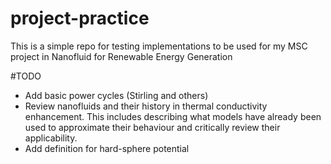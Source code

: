 # project-practice

This is a simple repo for testing implementations to be used for my MSC project in Nanofluid for Renewable Energy Generation

#TODO

-   Add basic power cycles (Stirling and others)
-   Review nanofluids and their history in thermal conductivity enhancement. This includes describing what models have already been used to approximate their behaviour and critically review their applicability.
-   Add definition for hard-sphere potential
